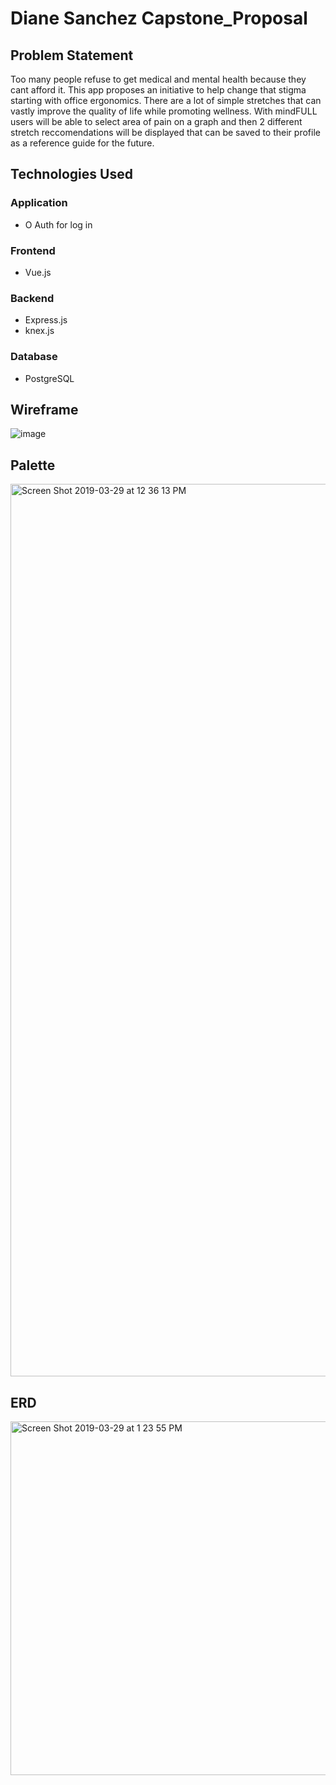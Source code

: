 # Diane Sanchez Capstone_Proposal

## Problem Statement

Too many people refuse to get medical and mental health because they cant afford it. This app proposes an initiative 
to help change that stigma starting with office ergonomics. There are a lot of simple stretches that can vastly improve the quality of life while promoting wellness. With mindFULL users will be able to select area of pain on a graph and then 2 different stretch reccomendations will be displayed that can be saved to their profile as a reference guide for the future.
## Technologies Used

### Application

- O Auth for log in

### Frontend
- Vue.js

### Backend
- Express.js
- knex.js

### Database
- PostgreSQL


## Wireframe
![image](https://user-images.githubusercontent.com/42956051/55254765-634d0800-521e-11e9-8d15-36397642a979.png)

## Palette
<img width="1428" alt="Screen Shot 2019-03-29 at 12 36 13 PM" src="https://user-images.githubusercontent.com/42956051/55255110-61d00f80-521f-11e9-9846-3b58b808ab76.png">

## ERD
<img width="566" alt="Screen Shot 2019-03-29 at 1 23 55 PM" src="https://user-images.githubusercontent.com/42956051/55257689-46b4ce00-5226-11e9-9d7d-f06ad7b32ab3.png">



